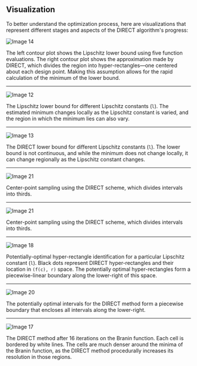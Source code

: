 ## Visualization

To better understand the optimization process, here are visualizations that represent different stages and aspects of the DIRECT algorithm's progress:

![Image 14](../assets/image_14.svg)


The left contour plot shows the Lipschitz lower bound using five function evaluations. The right contour plot shows the approximation made by DIRECT, which divides the region into hyper-rectangles—one centered about each design point. Making this assumption allows for the rapid calculation of the minimum of the lower bound.

---


![Image 12](../assets/image_12.svg)


The Lipschitz lower bound for different Lipschitz constants (`l`). The estimated minimum changes locally as the Lipschitz constant is varied, and the region in which the minimum lies can also vary.

---


![Image 13](../assets/image_13.svg)

The DIRECT lower bound for different Lipschitz constants (`l`). The lower bound is not continuous, and while the minimum does not change locally, it can change regionally as the Lipschitz constant changes.

---


![Image 21](../assets/image_21.svg)

Center-point sampling using the DIRECT scheme, which divides intervals into thirds.

---


![Image 21](../assets/image_21.svg)

Center-point sampling using the DIRECT scheme, which divides intervals into thirds.

---


![Image 18](../assets/image_18.svg)

Potentially-optimal hyper-rectangle identification for a particular Lipschitz constant (`l`). Black dots represent DIRECT hyper-rectangles and their location in `(f(c), r)` space. The potentially optimal hyper-rectangles form a piecewise-linear boundary along the lower-right of this space.

---


![Image 20](../assets/image_20.svg)

The potentially optimal intervals for the DIRECT method form a piecewise boundary that encloses all intervals along the lower-right.

---


![Image 17](../assets/image_17.svg)

The DIRECT method after 16 iterations on the Branin function. Each cell is bordered by white lines. The cells are much denser around the minima of the Branin function, as the DIRECT method procedurally increases its resolution in those regions.